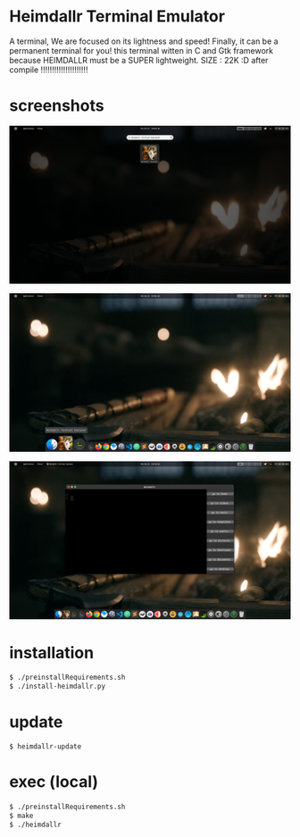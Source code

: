 # Heimdallr Terminal Emulator

A terminal,
We are focused on its lightness and speed!
Finally, it can be a permanent terminal for you!
this terminal witten in C and Gtk framework
because HEIMDALLR must be a SUPER lightweight.
SIZE : 22K :D
after compile !!!!!!!!!!!!!!!!!!!!!

# screenshots

![screenshots](screenshots/1.png)

![screenshots](screenshots/2.png)

![screenshots](screenshots/3.png)

# installation 
    $ ./preinstallRequirements.sh
    $ ./install-heimdallr.py

# update
    $ heimdallr-update

# exec (local)
    $ ./preinstallRequirements.sh
    $ make
    $ ./heimdallr

